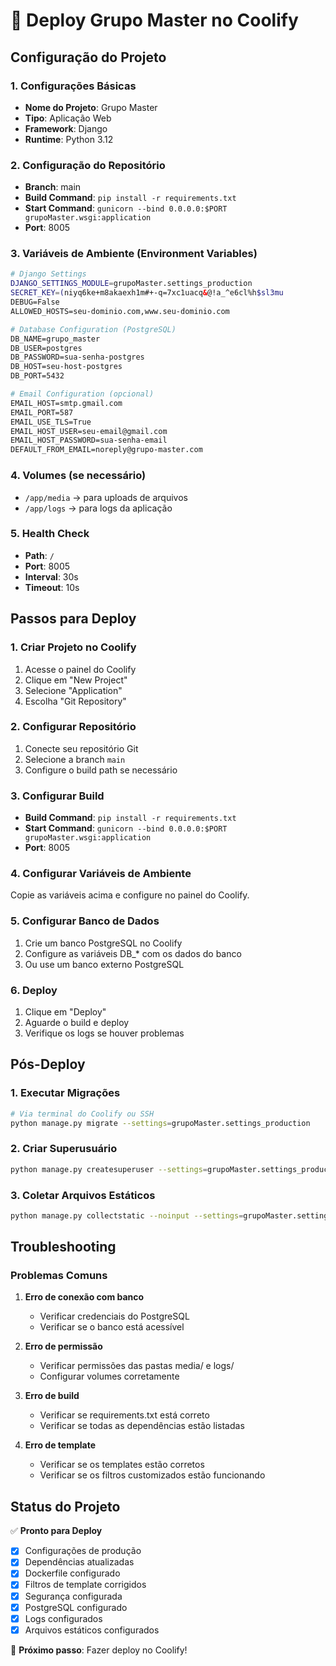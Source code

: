 # 🚀 Deploy Grupo Master no Coolify

## Configuração do Projeto

### 1. Configurações Básicas
- **Nome do Projeto**: Grupo Master
- **Tipo**: Aplicação Web
- **Framework**: Django
- **Runtime**: Python 3.12

### 2. Configuração do Repositório
- **Branch**: main
- **Build Command**: `pip install -r requirements.txt`
- **Start Command**: `gunicorn --bind 0.0.0.0:$PORT grupoMaster.wsgi:application`
- **Port**: 8005

### 3. Variáveis de Ambiente (Environment Variables)

```bash
# Django Settings
DJANGO_SETTINGS_MODULE=grupoMaster.settings_production
SECRET_KEY=(niyq6ke+m8akaexh1m#+-q=7xc1uacq&@!a_^e6cl%h$sl3mu
DEBUG=False
ALLOWED_HOSTS=seu-dominio.com,www.seu-dominio.com

# Database Configuration (PostgreSQL)
DB_NAME=grupo_master
DB_USER=postgres
DB_PASSWORD=sua-senha-postgres
DB_HOST=seu-host-postgres
DB_PORT=5432

# Email Configuration (opcional)
EMAIL_HOST=smtp.gmail.com
EMAIL_PORT=587
EMAIL_USE_TLS=True
EMAIL_HOST_USER=seu-email@gmail.com
EMAIL_HOST_PASSWORD=sua-senha-email
DEFAULT_FROM_EMAIL=noreply@grupo-master.com
```

### 4. Volumes (se necessário)
- `/app/media` → para uploads de arquivos
- `/app/logs` → para logs da aplicação

### 5. Health Check
- **Path**: `/`
- **Port**: 8005
- **Interval**: 30s
- **Timeout**: 10s

## Passos para Deploy

### 1. Criar Projeto no Coolify
1. Acesse o painel do Coolify
2. Clique em "New Project"
3. Selecione "Application"
4. Escolha "Git Repository"

### 2. Configurar Repositório
1. Conecte seu repositório Git
2. Selecione a branch `main`
3. Configure o build path se necessário

### 3. Configurar Build
- **Build Command**: `pip install -r requirements.txt`
- **Start Command**: `gunicorn --bind 0.0.0.0:$PORT grupoMaster.wsgi:application`
- **Port**: 8005

### 4. Configurar Variáveis de Ambiente
Copie as variáveis acima e configure no painel do Coolify.

### 5. Configurar Banco de Dados
1. Crie um banco PostgreSQL no Coolify
2. Configure as variáveis DB_* com os dados do banco
3. Ou use um banco externo PostgreSQL

### 6. Deploy
1. Clique em "Deploy"
2. Aguarde o build e deploy
3. Verifique os logs se houver problemas

## Pós-Deploy

### 1. Executar Migrações
```bash
# Via terminal do Coolify ou SSH
python manage.py migrate --settings=grupoMaster.settings_production
```

### 2. Criar Superusuário
```bash
python manage.py createsuperuser --settings=grupoMaster.settings_production
```

### 3. Coletar Arquivos Estáticos
```bash
python manage.py collectstatic --noinput --settings=grupoMaster.settings_production
```

## Troubleshooting

### Problemas Comuns

1. **Erro de conexão com banco**
   - Verificar credenciais do PostgreSQL
   - Verificar se o banco está acessível

2. **Erro de permissão**
   - Verificar permissões das pastas media/ e logs/
   - Configurar volumes corretamente

3. **Erro de build**
   - Verificar se requirements.txt está correto
   - Verificar se todas as dependências estão listadas

4. **Erro de template**
   - Verificar se os templates estão corretos
   - Verificar se os filtros customizados estão funcionando

## Status do Projeto

✅ **Pronto para Deploy**
- [x] Configurações de produção
- [x] Dependências atualizadas
- [x] Dockerfile configurado
- [x] Filtros de template corrigidos
- [x] Segurança configurada
- [x] PostgreSQL configurado
- [x] Logs configurados
- [x] Arquivos estáticos configurados

🎯 **Próximo passo**: Fazer deploy no Coolify! 